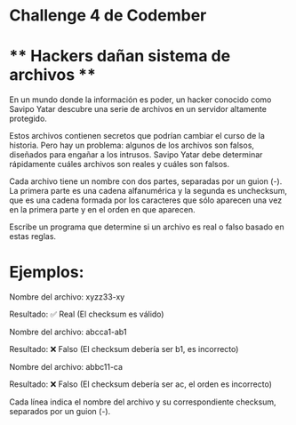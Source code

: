 # Challenge 4 de Codember

# ** Hackers dañan sistema de archivos **
En un mundo donde la información es poder, un hacker conocido como Savipo Yatar descubre una serie de archivos en un servidor altamente protegido.

Estos archivos contienen secretos que podrían cambiar el curso de la historia. Pero hay un problema: algunos de los archivos son falsos, diseñados para engañar a los intrusos. Savipo Yatar debe determinar rápidamente cuáles archivos son reales y cuáles son falsos.

Cada archivo tiene un nombre con dos partes, separadas por un guion (-). La primera parte es una cadena alfanumérica y la segunda es unchecksum, que es una cadena formada por los caracteres que sólo aparecen una vez en la primera parte y en el orden en que aparecen.

Escribe un programa que determine si un archivo es real o falso basado en estas reglas.

# Ejemplos:

Nombre del archivo: xyzz33-xy

Resultado: ✅ Real (El checksum es válido)

Nombre del archivo: abcca1-ab1

Resultado: ❌ Falso (El checksum debería ser b1, es incorrecto)

Nombre del archivo: abbc11-ca

Resultado: ❌ Falso (El checksum debería ser ac, el orden es incorrecto)

Cada línea indica el nombre del archivo y su correspondiente checksum, separados por un guion (-).
